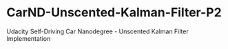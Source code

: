# CarND-Unscented-Kalman-Filter-P2
Udacity Self-Driving Car Nanodegree - Unscented Kalman Filter Implementation
